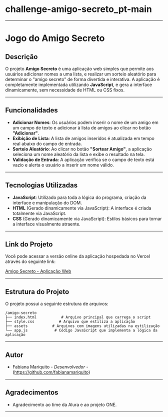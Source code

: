 # challenge-amigo-secreto_pt-main

---

# Jogo do Amigo Secreto 

## Descrição

O projeto **Amigo Secreto** é uma aplicação web simples que permite aos usuários adicionar nomes a uma lista, e realizar um sorteio aleatório para determinar o "amigo secreto" de forma divertida e interativa. A aplicação é completamente implementada utilizando **JavaScript**, e gera a interface dinamicamente, sem necessidade de HTML ou CSS fixos.

---

## Funcionalidades

- **Adicionar Nomes**: Os usuários podem inserir o nome de um amigo em um campo de texto e adicionar à lista de amigos ao clicar no botão **"Adicionar"**.
- **Exibição de Lista**: A lista de amigos inseridos é atualizada em tempo real abaixo do campo de entrada.
- **Sorteio Aleatório**: Ao clicar no botão **"Sortear Amigo"**, a aplicação seleciona um nome aleatório da lista e exibe o resultado na tela.
- **Validação de Entrada**: A aplicação verifica se o campo de texto está vazio e alerta o usuário a inserir um nome válido.

---

## Tecnologias Utilizadas

- **JavaScript**: Utilizado para toda a lógica do programa, criação da interface e manipulação do DOM.
- **HTML** (Gerado dinamicamente via JavaScript): A interface é criada totalmente via JavaScript.
- **CSS** (Gerado dinamicamente via JavaScript): Estilos básicos para tornar a interface visualmente atraente.

---

## Link do Projeto

Você pode acessar a versão online da aplicação hospedada no Vercel através do seguinte link:

[Amigo Secreto - Aplicação Web](https://challenge-amigo-secreto-pt-main-theta.vercel.app)

---

## Estrutura do Projeto

O projeto possui a seguinte estrutura de arquivos:

```
/amigo-secreto
├── index.html           # Arquivo principal que carrega o script
├── style.css           # Arquivo que estiliza a aplicação
├── assets           # Arquivos com imagens utilizadas na estilização
└── app.js            # Código JavaScript que implementa a lógica da aplicação
```


---

## Autor

- Fabiana Mariquito - *Desenvolvedor* - (https://github.com/fabianamariquito)

---

## Agradecimentos

- Agradecimento ao time da Alura e ao projeto ONE.

---
